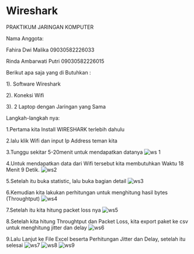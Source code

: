 # Wireshark
PRAKTIKUM JARINGAN KOMPUTER

Nama Anggota:

Fahira Dwi Malika 09030582226033

Rinda Ambarwati Putri 09030582226015

Berikut apa saja yang di Butuhkan :

1). Software Wireshark

2). Koneksi Wifi

3). 2 Laptop dengan Jaringan yang Sama

Langkah-langkah nya:

1.Pertama kita Install WIRESHARK terlebih dahulu

2.lalu klik Wifi dan input Ip Address teman kita

3.Tunggu sekitar 5-20menit untuk mendapatkan datanya
![ws 1](https://github.com/fahiradwimalika/Wireshark/assets/126413501/ddb24852-af30-43ea-ad7d-1f8c4180c7f8)

4.Untuk mendapatkan data dari Wifi tersebut kita membutuhkan Waktu 18 Menit 9 Detik.
![ws2](https://github.com/fahiradwimalika/Wireshark/assets/126413501/d59ed602-6f6c-4273-9972-cb5db003b162)

5.Setelah itu buka statistic, lalu buka bagian detail
![ws3](https://github.com/fahiradwimalika/Wireshark/assets/126413501/4c82bbdd-ac3a-448d-b235-594eb3c3a2fa)

6.Kemudian kita lakukan perhitungan untuk menghitung hasil bytes (Throughtput)
![ws4](https://github.com/fahiradwimalika/Wireshark/assets/126413501/89eff635-5a97-4d83-9f86-8307c3289f34)

7.Setelah itu kita hitung packet loss nya 
![ws5](https://github.com/fahiradwimalika/Wireshark/assets/126413501/d99b5d3e-d65c-4dea-9917-94e727b16dcd)

8.Setelah kita hitung Throughtput dan Packet Loss, kita export paket ke csv untuk menghitung jitter dan delay
![ws6](https://github.com/fahiradwimalika/Wireshark/assets/126413501/7601c62e-5063-4a11-b6bb-2c3ecb35254a)

9.Lalu Lanjut ke File Excel beserta Perhitungan Jitter dan Delay, setelah itu selesai
![ws7](https://github.com/fahiradwimalika/Wireshark/assets/126413501/c3f0cc58-6c1d-49ef-adc6-f1d8c44755e0)
![ws8](https://github.com/fahiradwimalika/Wireshark/assets/126413501/9546e91c-be7f-473a-a271-ca01c49db753)
![ws9](https://github.com/fahiradwimalika/Wireshark/assets/126413501/89bd6e69-a351-4b35-ba5a-ad66191ef464)






